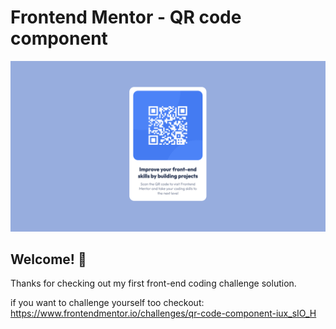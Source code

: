 # Frontend Mentor - QR code component

![Design preview for the QR code component coding challenge](./images/Screenshot.png)

## Welcome! 👋

Thanks for checking out my first front-end coding challenge solution.

if you want to challenge yourself too checkout: https://www.frontendmentor.io/challenges/qr-code-component-iux_sIO_H


